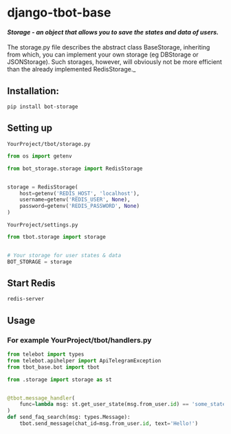 # django-tbot-base  
#### _Storage - an object that allows you to save the states and data of users._
The storage.py file describes the abstract class BaseStorage, inheriting from which,
you can implement your own storage (eg DBStorage or JSONStorage).
Such storages, however, will obviously not be more efficient than the already implemented RedisStorage._  

## Installation:
```sh
pip install bot-storage
```

## Setting up
`YourProject/tbot/storage.py`
```python
from os import getenv

from bot_storage.storage import RedisStorage


storage = RedisStorage(
    host=getenv('REDIS_HOST', 'localhost'),
    username=getenv('REDIS_USER', None),
    password=getenv('REDIS_PASSWORD', None)
)

```

`YourProject/settings.py`
```python
from tbot.storage import storage


# Your storage for user states & data
BOT_STORAGE = storage
```

## Start Redis
```sh
redis-server
```

## Usage
### For example YourProject/tbot/handlers.py

```python
from telebot import types
from telebot.apihelper import ApiTelegramException
from tbot_base.bot import tbot

from .storage import storage as st


@tbot.message_handler(
    func=lambda msg: st.get_user_state(msg.from_user.id) == 'some_state#'
)
def send_faq_search(msg: types.Message):
    tbot.send_message(chat_id=msg.from_user.id, text='Hello!')
```
